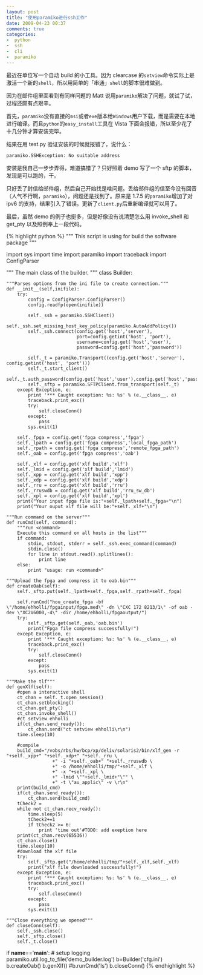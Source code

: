 ```yaml
---
layout: post
title: "使用paramiko进行ssh工作"
date: 2009-04-23 00:37
comments: true
categories:
-  python
-  ssh
-  cli
-  paramiko
---
```


最近在单位写一个自动 build 的小工具。因为 clearcase 的`setview`命令实际上是激活一个新的`shell`，所以用简单的「串通」`shell`的脚本很难做到。

因为在邮件组里面看到有同样问题的 Matt 说用`paramiko`解决了问题，就试了试，过程还颇有点艰辛。

首先，`paramiko`没有直接的`msi`或者`exe`版本给`Windows`用户下载，而是需要在本地进行编译。而且`python`的`easy_install`工具在 Vista 下面会报错，所以至少花了十几分钟才算安装完毕。

结果在用 test.py 验证安装的时候就报错了，说什么：

```python
paramiko.SSHException: No suitable address
```

安装是我自己一步步弄得，难道搞错了？只好照着 demo 写了一个 sftp 的脚本，发现是可以跑的，干。

只好丢了封信给邮件组，然后自己开始找是啥问题。丢给邮件组的信至今没有回音（人气不行啊，`paramiko`），问题还是找到了。原来是 1.7.5 的`paramiko`增加了对 ipv6 的支持，结果引入了错误。更新了`client.py`后重新编译就可以用了。

最后，虽然 demo 的例子也挺多，但是好像没有说清楚怎么用 invoke_shell 和 get_pty 以及照例奉上一段代码。

{% highlight python %}
"""
This script is using for build the software package
"""

import sys
import time
import paramiko
import traceback
import ConfigParser

"""
The main class of the builder.
"""
class Builder:

    """Parses options from the ini file to create connection."""
    def __init__(self,inifile):
        try:
            config = ConfigParser.ConfigParser()
            config.readfp(open(inifile))

            self._ssh = paramiko.SSHClient()
            self._ssh.set_missing_host_key_policy(paramiko.AutoAddPolicy())
            self._ssh.connect(config.get('host','server'),
                              port=config.getint('host', 'port'),
                              username=config.get('host','user'),
                              password=config.get('host','password'))

            self._t = paramiko.Transport((config.get('host','server'), config.getint('host', 'port')))
            self._t.start_client()
            self._t.auth_password(config.get('host','user'),config.get('host','password'))
            self._sftp = paramiko.SFTPClient.from_transport(self._t)
        except Exception, e:
            print '*** Caught exception: %s: %s' % (e.__class__, e)
            traceback.print_exc()
            try:
                self.closeConn()
            except:
                pass
            sys.exit(1)

        self._fpga = config.get('fpga compress','fpga')
        self._lpath = config.get('fpga compress','local_fpga_path')
        self._rpath = config.get('fpga compress','remote_fpga_path')
        self._oab = config.get('fpga compress','oab')

        self._xlf = config.get('xlf build','xlf')
        self._lmid = config.get('xlf build','lmid')
        self._xpp = config.get('xlf build','xpp')
        self._xdp = config.get('xlf build','xdp')
        self._rru = config.get('xlf build','rru')
        self._rruswdb = config.get('xlf build','rru_sw_db')
        self._xpl = config.get('xlf build','xpl')
        print("Your input fpga file is:"+self._lpath+self._fpga+"\n")
        print("Your ouput xlf file will be:"+self._xlf+"\n")

    """Run command on the server"""
    def runCmd(self, command):
        """run <command>
        Execute this command on all hosts in the list"""
        if command:
            stdin, stdout, stderr = self._ssh.exec_command(command)
            stdin.close()
            for line in stdout.read().splitlines():
                print line
        else:
            print "usage: run <command>"

    """Upload the fpga and compress it to oab.bin"""
    def createOab(self):
        self._sftp.put(self._lpath+self._fpga,self._rpath+self._fpga)

        self.runCmd("hou_create_fpga -bf \"/home/ehholli/fpgainput/fpga.med\" -dn \"CXC 172 8213/1\" -of oab -dev \"XC2V6000,-4\" -dir /home/ehholli/fpgaoutput/")
        try:
            self._sftp.get(self._oab,'oab.bin')
            print("Fpga file compress successfully!")
        except Exception, e:
            print '*** Caught exception: %s: %s' % (e.__class__, e)
            traceback.print_exc()
            try:
                self.closeConn()
            except:
                pass
            sys.exit(1)

    """Make the tlf"""
    def genXlf(self):
        #open a interactive shell
        ct_chan = self._t.open_session()
        ct_chan.setblocking()
        ct_chan.get_pty()
        ct_chan.invoke_shell()
        #ct setview ehholli
        if(ct_chan.send_ready()):
            ct_chan.send("ct setview ehholli\r\n")
        time.sleep(10)

        #compile
        build_cmd="/vobs/rbs/hw/bcp/xp/deliv/solaris2/bin/xlf_gen -r "+self._xpp+" "+self._xdp+" "+self._rru \
                     +" -i "+self._oab+" "+self._rruswdb \
                     +" -o /home/ehholli/tmp/"+self._xlf \
                     +" -x "+self._xpl \
                     +" -lmid \""+self._lmid+"\"" \
                     +" -t \"au_applic\" -v \r\n"
        print(build_cmd)
        if(ct_chan.send_ready()):
            ct_chan.send(build_cmd)
        tCheck2 =
        while not ct_chan.recv_ready():
            time.sleep(5)
            tCheck2+=1
            if tCheck2 >= 6:
                print 'time out'#TODO: add exeption here
        print(ct_chan.recv(65536))
        ct_chan.close()
        time.sleep(10)
        #download the xlf file
        try:
            self._sftp.get("/home/ehholli/tmp/"+self._xlf,self._xlf)
            print("xlf file downloaded successfully!")
        except Exception, e:
            print '*** Caught exception: %s: %s' % (e.__class__, e)
            traceback.print_exc()
            try:
                self.closeConn()
            except:
                pass
            sys.exit(1)

    """Close everything we opened"""
    def closeConn(self):
        self._ssh.close()
        self._sftp.close()
        self._t.close()
if __name__=='__main__':
    # setup logging
    paramiko.util.log_to_file('demo_builder.log')
    b=Builder('cfg.ini')
    b.createOab()
    b.genXlf()
    #b.runCmd('ls')
    b.closeConn()
{% endhighlight %}